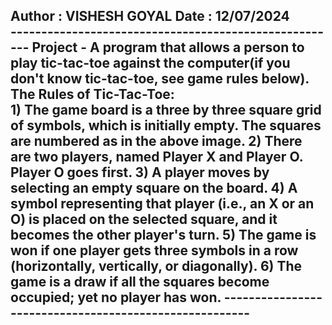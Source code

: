  <h2> Author	 : VISHESH GOYAL
 Date		 : 12/07/2024
  
<br>
------------------------------------------------------
  Project -  A program that allows a person to play tic-tac-toe
 against the computer(if you don't know tic-tac-toe, see game rules below).
<br>
 The Rules of Tic-Tac-Toe:
<br>
  1) The game board is a three by three square grid of symbols, which is initially empty.
   The squares are numbered as in the above image.
  2) There are two players, named Player X and Player O. Player O goes first.
  3) A player moves by selecting an empty square on the board.
  4) A symbol representing that player (i.e., an X or an O) is placed on the selected square,
   and it becomes the other player's turn.
  5) The game is won if one player gets three symbols in a row (horizontally, vertically, or diagonally).
  6) The game is a draw if all the squares become occupied; yet no player has won.
-------------------------------------------------------
